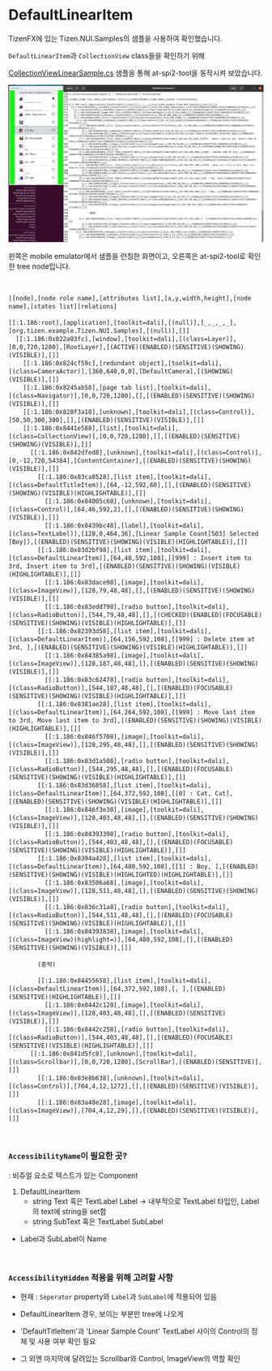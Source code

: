 # DefaultLinearItem

TizenFX에 있는 Tizen.NUI.Samples의 샘플을 사용하여 확인했습니다.

`DefaultLinearItem`과 `CollectionView` class들을 확인하기 위해 

[CollectionViewLinearSample.cs](https://github.com/Samsung/TizenFX/blob/master/test/Tizen.NUI.Samples/Tizen.NUI.Samples/Samples/CollectionViewDemo/CollectionViewLinearSample.cs) 샘플을 통해 at-spi2-tool을 동작시켜 보았습니다.

![DefaultLinearItem](./images/6.DefaultLinearItem.png)

왼쪽은 mobile emulator에서 샘플을 런칭한 화면이고, 오른쪽은 at-spi2-tool로 확인한 tree node입니다.

<br>

```
[[node],[node role name],[attributes list],[x,y,width,height],[node name],[states list][relations]

[[:1.186:root],[application],[toolkit=dali],[(null)],[_,_,_,_],[org.tizen.example.Tizen.NUI.Samples],[(null)],[]]
  [[:1.186:0x822a03fc],[window],[toolkit=dali],[(class=Layer)],[0,0,720,1280],[RootLayer],[(ACTIVE)(ENABLED)(SENSITIVE)(SHOWING)(VISIBLE)],[]]
    [[:1.186:0x824cf59c],[redundant object],[toolkit=dali],[(class=CameraActor)],[360,640,0,0],[DefaultCamera],[(SHOWING)(VISIBLE)],[]]
    [[:1.186:0x8245ab58],[page tab list],[toolkit=dali],[(class=Navigator)],[0,0,720,1280],[],[(ENABLED)(SENSITIVE)(SHOWING)(VISIBLE)],[]]
    [[:1.186:0x828f3a18],[unknown],[toolkit=dali],[(class=Control)],[50,50,300,300],[],[(ENABLED)(SENSITIVE)(VISIBLE)],[]]
    [[:1.186:0x8441e588],[list],[toolkit=dali],[(class=CollectionView)],[0,0,720,1280],[],[(ENABLED)(SENSITIVE)(SHOWING)(VISIBLE)],[]]
      [[:1.186:0x842dfed8],[unknown],[toolkit=dali],[(class=Control)],[0,-12,720,54384],[ContentContainer],[(ENABLED)(SENSITIVE)(SHOWING)(VISIBLE)],[]]
        [[:1.186:0x83ca8528],[list item],[toolkit=dali],[(class=DefaultTitleItem)],[64,-12,592,60],[],[(ENABLED)(SENSITIVE)(SHOWING)(VISIBLE)(HIGHLIGHTABLE)],[]]
          [[:1.186:0x84005c68],[unknown],[toolkit=dali],[(class=Control)],[64,46,592,2],[],[(ENABLED)(SENSITIVE)(SHOWING)(VISIBLE)],[]]
          [[:1.186:0x8439bc48],[label],[toolkit=dali],[(class=TextLabel)],[128,0,464,36],[Linear Sample Count[503] Selected [Boy]],[(ENABLED)(SENSITIVE)(SHOWING)(VISIBLE)(HIGHLIGHTABLE)],[]]
        [[:1.186:0x83d2bf98],[list item],[toolkit=dali],[(class=DefaultLinearItem)],[64,48,592,108],[[999] : Insert item to 3rd, Insert item to 3rd],[(ENABLED)(SENSITIVE)(SHOWING)(VISIBLE)(HIGHLIGHTABLE)],[]]
          [[:1.186:0x83dace98],[image],[toolkit=dali],[(class=ImageView)],[128,79,48,48],[],[(ENABLED)(SENSITIVE)(SHOWING)(VISIBLE)],[]]
          [[:1.186:0x83edd798],[radio button],[toolkit=dali],[(class=RadioButton)],[544,79,48,48],[],[(CHECKED)(ENABLED)(FOCUSABLE)(SENSITIVE)(SHOWING)(VISIBLE)(HIGHLIGHTABLE)],[]]
        [[:1.186:0x82393d58],[list item],[toolkit=dali],[(class=DefaultLinearItem)],[64,156,592,108],[[999] : Delete item at 3rd, ],[(ENABLED)(SENSITIVE)(SHOWING)(VISIBLE)(HIGHLIGHTABLE)],[]]
          [[:1.186:0x84385a98],[image],[toolkit=dali],[(class=ImageView)],[128,187,48,48],[],[(ENABLED)(SENSITIVE)(SHOWING)(VISIBLE)],[]]
          [[:1.186:0x83c62478],[radio button],[toolkit=dali],[(class=RadioButton)],[544,187,48,48],[],[(ENABLED)(FOCUSABLE)(SENSITIVE)(SHOWING)(VISIBLE)(HIGHLIGHTABLE)],[]]
        [[:1.186:0x8381ae28],[list item],[toolkit=dali],[(class=DefaultLinearItem)],[64,264,592,108],[[999] : Move last item to 3rd, Move last item to 3rd],[(ENABLED)(SENSITIVE)(SHOWING)(VISIBLE)(HIGHLIGHTABLE)],[]]
          [[:1.186:0x846f5708],[image],[toolkit=dali],[(class=ImageView)],[128,295,48,48],[],[(ENABLED)(SENSITIVE)(SHOWING)(VISIBLE)],[]]
          [[:1.186:0x83d1a508],[radio button],[toolkit=dali],[(class=RadioButton)],[544,295,48,48],[],[(ENABLED)(FOCUSABLE)(SENSITIVE)(SHOWING)(VISIBLE)(HIGHLIGHTABLE)],[]]
        [[:1.186:0x83d36858],[list item],[toolkit=dali],[(class=DefaultLinearItem)],[64,372,592,108],[[0] : Cat, Cat],[(ENABLED)(SENSITIVE)(SHOWING)(VISIBLE)(HIGHLIGHTABLE)],[]]
          [[:1.186:0x846f3e38],[image],[toolkit=dali],[(class=ImageView)],[128,403,48,48],[],[(ENABLED)(SENSITIVE)(SHOWING)(VISIBLE)],[]]
          [[:1.186:0x84393398],[radio button],[toolkit=dali],[(class=RadioButton)],[544,403,48,48],[],[(ENABLED)(FOCUSABLE)(SENSITIVE)(SHOWING)(VISIBLE)(HIGHLIGHTABLE)],[]]
        [[:1.186:0x8394a428],[list item],[toolkit=dali],[(class=DefaultLinearItem)],[64,480,592,108],[[1] : Boy, ],[(ENABLED)(SENSITIVE)(SHOWING)(VISIBLE)(HIGHLIGHTED)(HIGHLIGHTABLE)],[]]
          [[:1.186:0x83506a68],[image],[toolkit=dali],[(class=ImageView)],[128,511,48,48],[],[(ENABLED)(SENSITIVE)(SHOWING)(VISIBLE)],[]]
          [[:1.186:0x836c31a8],[radio button],[toolkit=dali],[(class=RadioButton)],[544,511,48,48],[],[(ENABLED)(FOCUSABLE)(SENSITIVE)(SHOWING)(VISIBLE)(HIGHLIGHTABLE)],[]]
          [[:1.186:0x84393838],[image],[toolkit=dali],[(class=ImageView)(highlight=)],[64,480,592,108],[],[(ENABLED)(SENSITIVE)(SHOWING)(VISIBLE)],[]]

		(중략)

        [[:1.186:0x84455658],[list item],[toolkit=dali],[(class=DefaultLinearItem)],[64,372,592,108],[, ],[(ENABLED)(SENSITIVE)(HIGHLIGHTABLE)],[]]
          [[:1.186:0x8442c128],[image],[toolkit=dali],[(class=ImageView)],[128,403,48,48],[],[(ENABLED)(SENSITIVE)(VISIBLE)],[]]
          [[:1.186:0x8442c258],[radio button],[toolkit=dali],[(class=RadioButton)],[544,403,48,48],[],[(ENABLED)(FOCUSABLE)(SENSITIVE)(VISIBLE)(HIGHLIGHTABLE)],[]]
      [[:1.186:0x841d5fc8],[unknown],[toolkit=dali],[(class=Scrollbar)],[0,0,720,1280],[ScrollBar],[(ENABLED)(SENSITIVE)],[]]
        [[:1.186:0x83e8b638],[unknown],[toolkit=dali],[(class=Control)],[704,4,12,1272],[],[(ENABLED)(SENSITIVE)(VISIBLE)],[]]
        [[:1.186:0x83a48e28],[image],[toolkit=dali],[(class=ImageView)],[704,4,12,29],[],[(ENABLED)(SENSITIVE)(VISIBLE)],[]]

```

<br>

### `AccessibilityName`이 필요한 곳?
 : 비쥬얼 요소로 텍스트가 있는 Component

1. DefaultLinearItem
     - string Text 혹은 TextLabel Label -> 내부적으로 TextLabel 타입인, Label의 text에 string을 set함
     - string SubText 혹은 TextLabel SubLabel

- Label과 SubLabel이 Name

<br>

### `AccessibilityHidden` 적용을 위해 고려할 사항

- 현재 : `Seperator` property와 `Label`과 `SubLabel`에 적용되어 있음

- DefaultLinearItem 경우, 보이는 부분만 tree에 나오게
- 'DefaultTitleItem'과 'Linear Sample Count' TextLabel 사이의 Control의 정체 및 사용 여부 확인 필요
- 그 외엔 마지막에 달려있는 Scrollbar와 Control, ImageView의 역할 확인

